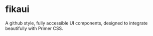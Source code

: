 # fikaui
A github style, fully accessible UI components, designed to integrate beautifully with Primer CSS.
